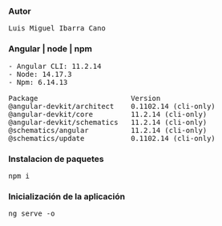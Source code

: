 ### Autor
<pre>
Luis Miguel Ibarra Cano
</pre>

### Angular | node | npm
<pre>
- Angular CLI: 11.2.14
- Node: 14.17.3
- Npm: 6.14.13

Package                      Version
@angular-devkit/architect    0.1102.14 (cli-only)
@angular-devkit/core         11.2.14 (cli-only)
@angular-devkit/schematics   11.2.14 (cli-only)
@schematics/angular          11.2.14 (cli-only)
@schematics/update           0.1102.14 (cli-only)
</pre>

### Instalacion de paquetes
<pre>
npm i
</pre>

### Inicialización de la aplicación
<pre>
ng serve -o
</pre>
